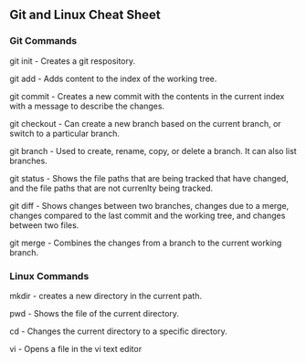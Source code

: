 ## Git and Linux Cheat Sheet

### Git Commands
git init - Creates a git respository.

git add - Adds content to the index of the working tree.

git commit - Creates a new commit with the contents in the current index with a message to describe the changes.

git checkout - Can create a new branch based on the current branch, or switch to a particular branch.

git branch - Used to create, rename, copy, or delete a branch. It can also list branches.

git status - Shows the file paths that are being tracked that have changed, and the file paths that are not currenlty being tracked.

git diff - Shows changes between two branches, changes due to a merge, changes compared to the last commit and the working tree, and changes between two files.

git merge - Combines the changes from a branch to the current working branch.

### Linux Commands
mkdir - creates a new directory in the current path.

pwd - Shows the file of the current directory.

cd - Changes the current directory to a specific directory.

vi - Opens a file in the vi text editor


